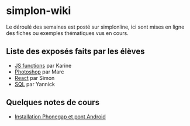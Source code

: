 # simplon-wiki

Le déroulé des semaines est posté sur simplonline, ici sont mises en ligne des fiches ou exemples thématiques vus en cours.

## Liste des exposés faits par les élèves

- [JS functions](https://github.com/silently/simplon-wiki/raw/master/assets/fonctions-karine.pdf) par Karine
- [Photoshop](https://github.com/silently/simplon-wiki/raw/master/assets/photoshop-marc.pdf) par Marc
- [React](http://abysstechnique.github.io/reactjs/indexreact.html#/) par Simon
- [SQL](https://cody13x.github.io/Presentation-SQL/#/) par Yannick

## Quelques notes de cours

-  [Installation Phonegap et pont Android](https://github.com/silently/simplon-wiki/blob/master/installations/phonegap-android.md)
